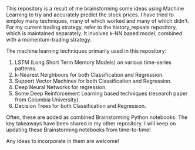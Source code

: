 This repository is a result of me brainstorming some ideas using Machine Learning to try
and accurately predict the stock prices.
I have tried to employ many techniques, many of which worked and many of which didn't.
For my current trading strategy, refer to the history_repeats repository, which is maintained 
separately. It involves k-NN based model, combined with a momentum-trading strategy.

The machine learning techniques primarily used in this repository:
1. LSTM (Long Short Term Memory Models) on various time-series patterns.
2. k-Nearest Neighbours for both Classification and Regression.
3. Support Vector Machines for both Classification and Regression.
4. Deep Neural Networks for regression.
5. Some Deep Reinforcement Learning based techniques (research paper from Columbia University).
6. Decision Trees for both Classification and Regression.

Often, these are added as combined Brainstorming Python notebooks. The key takeaways have 
been shared in my other repository. I will keep on updating these Brainstorming notebooks
from time-to-time!

Any ideas to incorporate in them are welcome!

